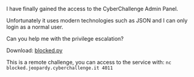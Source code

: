 I have finally gained the access to the CyberChallenge Admin Panel.

Unfortunately it uses modern technologies such as JSON
and I can only login as a normal user.

Can you help me with the privilege escalation?

Download: [blocked.py](https://cyberchallenge.s3.eu-south-1.amazonaws.com/cryptography/blocked.py)

This is a remote challenge, you can access to the service with:
`nc blocked.jeopardy.cyberchallenge.it 4011`
